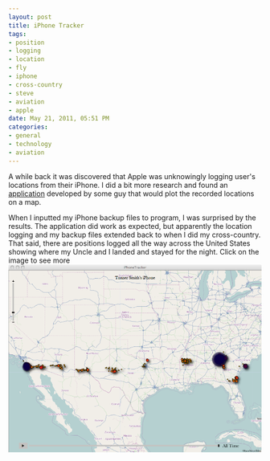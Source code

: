 ```yaml
--- 
layout: post
title: iPhone Tracker
tags: 
- position
- logging
- location
- fly
- iphone
- cross-country
- steve
- aviation
- apple
date: May 21, 2011, 05:51 PM
categories: 
- general
- technology
- aviation
---
```

A while back it was discovered that Apple was unknowingly logging user's locations from their iPhone. I did a bit more research and found an [application](http://petewarden.github.com/iPhoneTracker/) developed by some guy that would plot the recorded locations on a map.

When I inputted my iPhone backup files to program, I was surprised by the results. The application did work as expected, but apparently the location logging and my backup files extended back to when I did my cross-country. That said, there are positions logged all the way across the United States showing where my Uncle and I landed and stayed for the night. Click on the image to see more![![](/files/2011/05/iPhoneTracker-tiny.tiff "iPhoneTracker-tiny")](/files/2011/05/iPhoneTracker.tiff)
